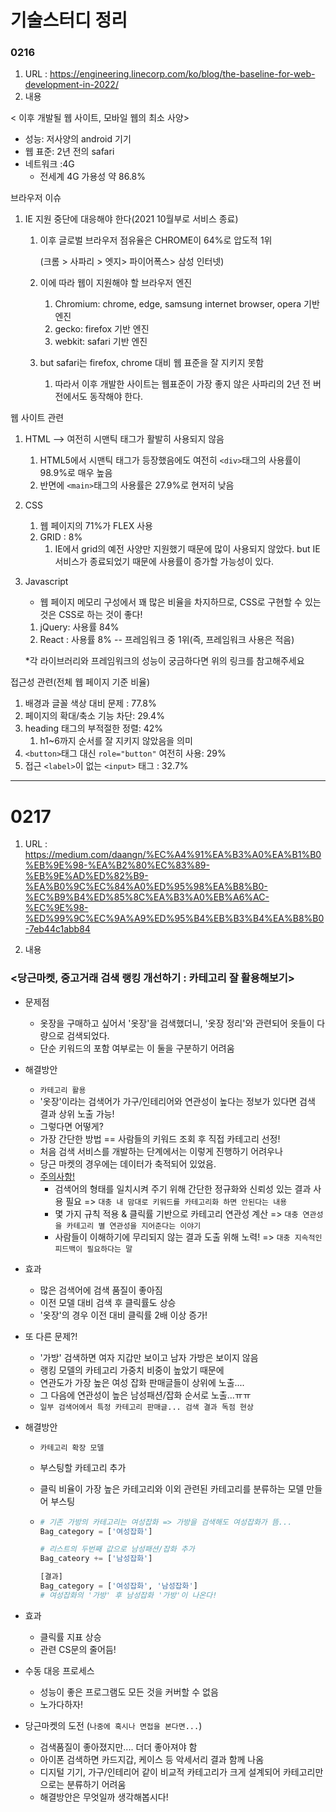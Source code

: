 # 기술스터디 정리

### 0216

1. URL : https://engineering.linecorp.com/ko/blog/the-baseline-for-web-development-in-2022/
2. 내용

< 이후 개발될 웹 사이트, 모바일 웹의 최소 사양>

- 성능: 저사양의 android 기기
- 웹 표준: 2년 전의 safari
- 네트워크 :4G
  - 전세계 4G 가용성 약 86.8%



브라우저 이슈

1. IE 지원 중단에 대응해야 한다(2021 10월부로 서비스 종료)

   1. 이후 글로벌 브라우저 점유율은 CHROME이 64%로 압도적 1위

      (크롬 > 사파리 > 엣지> 파이어폭스> 삼성 인터넷)

   2. 이에 따라 웹이 지원해야 할 브라우저 엔진

      1. Chromium: chrome, edge, samsung internet browser, opera 기반 엔진
      2. gecko: firefox 기반 엔진
      3. webkit: safari 기반 엔진

   3. but safari는 firefox, chrome 대비 웹 표준을 잘 지키지 못함

      1. 따라서 이후 개발한 사이트는 웹표준이 가장 좋지 않은 사파리의 2년 전 버전에서도 동작해야 한다.



웹 사이트 관련

1. HTML --> 여전히 시맨틱 태그가 활발히 사용되지 않음

   1. HTML5에서 시맨틱 태그가 등장했음에도 여전히 `<div>`태그의 사용률이 98.9%로 매우 높음
   2. 반면에 `<main>`태그의 사용률은 27.9%로 현저히 낮음

2. CSS

   1. 웹 페이지의 71%가 FLEX 사용
   2. GRID : 8%
      1. IE에서 grid의 예전 사양만 지원했기 때문에 많이 사용되지 않았다. but IE 서비스가 종료되었기 때문에 사용률이 증가할 가능성이 있다.

3. Javascript

   - 웹 페이지 메모리 구성에서 꽤 많은 비율을 차지하므로, CSS로 구현할 수 있는 것은 CSS로 하는 것이 좋다!

   1. jQuery: 사용률 84%
   2. React : 사용률 8% -- 프레임워크 중 1위(즉, 프레임워크 사용은 적음)

   *각 라이브러리와 프레임워크의 성능이 궁금하다면 위의 링크를 참고해주세요



접근성 관련(전체 웹 페이지 기준 비율)

1. 배경과 글꼴 색상 대비 문제 : 77.8%
2. 페이지의 확대/축소 기능 차단: 29.4%
3. heading 태그의 부적절한 정렬: 42%
   1. h1~6까지 순서를 잘 지키지 않았음을 의미
4. `<button>`태그 대신 `role="button"` 여전히 사용: 29%
5. 접근 `<label>`이 없는 `<input>` 태그 : 32.7%

---

# 0217

1. URL : https://medium.com/daangn/%EC%A4%91%EA%B3%A0%EA%B1%B0%EB%9E%98-%EA%B2%80%EC%83%89-%EB%9E%AD%ED%82%B9-%EA%B0%9C%EC%84%A0%ED%95%98%EA%B8%B0-%EC%B9%B4%ED%85%8C%EA%B3%A0%EB%A6%AC-%EC%9E%98-%ED%99%9C%EC%9A%A9%ED%95%B4%EB%B3%B4%EA%B8%B0-7eb44c1abb84

2. 내용

### <당근마켓, 중고거래 검색 랭킹 개선하기 : 카테고리 잘 활용해보기>

- 문제점

  - 옷장을 구매하고 싶어서 '옷장'을 검색했더니, '옷장 정리'와 관련되어 옷들이 다량으로 검색되었다.
  - 단순 키워드의 포함 여부로는 이 둘을 구분하기 어려움

- 해결방안

  - `카테고리 활용`
  - '옷장'이라는 검색어가 가구/인테리어와 연관성이 높다는 정보가 있다면 검색 결과 상위 노출 가능!
  -  그렇다면 어떻게?
    - 가장 간단한 방법 == 사람들의 키워드 조회 후 직접 카테고리 선정!
    - 처음 검색 서비스를 개발하는 단계에서는 이렇게 진행하기 어려우나
    - 당근 마켓의 경우에는 데이터가 축적되어 있었음.
  - <u>주의사항!</u>
    - 검색어의 형태를 일치시켜 주기 위해 간단한 정규화와 신뢰성 있는 결과 사용 필요 => `대충 내 맘대로 키워드를 카테고리화 하면 안된다는 내용`
    - 몇 가지 규칙 적용 & 클릭률 기반으로 카테고리 연관성 계산 => `대충 연관성을 카테고리 별 연관성을 지어준다는 이야기`
    - 사람들이 이해하기에 무리되지 않는 결과 도출 위해 노력! => `대충 지속적인 피드백이 필요하다는 말`

- 효과

  - 많은 검색어에 검색 품질이 좋아짐
  - 이전 모델 대비 검색 후 클릭률도 상승
  - '옷장'의 경우 이전 대비 클릭률 2배 이상 증가!

  

- 또 다른 문제?!

  - '가방' 검색하면 여자 지갑만 보이고 남자 가방은 보이지 않음
  - 랭킹 모델의 카테고리 가중치 비중이 높았기 때문에
  - 연관도가 가장 높은 여성 잡화 판매글들이 상위에 노출....
  - 그 다음에 연관성이 높은 남성패션/잡화 순서로 노출...ㅠㅠ
  - `일부 검색어에서 특정 카테고리 판매글... 검색 결과 독점 현상`

- 해결방안

  - `카테고리 확장 모델`

  - 부스팅할 카테고리 추가

  - 클릭 비율이 가장 높은 카테고리와 이외 관련된 카테고리를 분류하는 모델 만들어 부스팅

  - ```python
    # 기존 가방의 카테고리는 여성잡화 => 가방을 검색해도 여성잡화가 뜸...
    Bag_category = ['여성잡화']
    
    # 리스트의 두번째 값으로 남성패션/잡화 추가
    Bag_cateory += ['남성잡화']
    
    [결과]
    Bag_category = ['여성잡화', '남성잡화']
    # 여성잡화의 '가방' 후 남성잡화 '가방'이 나온다!
    ```

- 효과
  - 클릭률 지표 상승
  - 관련 CS문의 줄어듬!



- 수동 대응 프로세스
  - 성능이 좋은 프로그램도 모든 것을 커버할 수 없음
  - 노가다하자!



- 당근마켓의 도전 (`나중에 혹시나 면접을 본다면...`)
  - 검색품질이 좋아졌지만.... 더더 좋아져야 함
  - 아이폰 검색하면 카드지갑, 케이스 등 악세서리 결과 함께 나옴
  - 디지털 기기, 가구/인테리어 같이 비교적 카테고리가 크게 설계되어 카테고리만으로는 분류하기 어려움
  - 해결방안은 무엇일까 생각해봅시다!